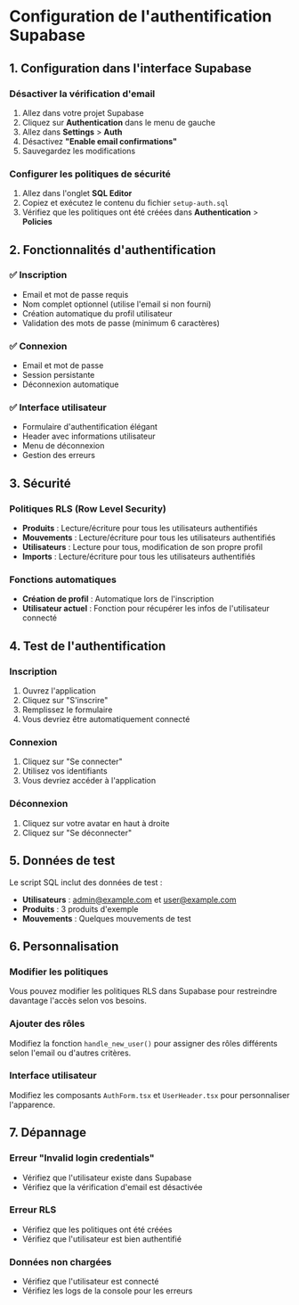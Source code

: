 # Configuration de l'authentification Supabase

## 1. Configuration dans l'interface Supabase

### Désactiver la vérification d'email
1. Allez dans votre projet Supabase
2. Cliquez sur **Authentication** dans le menu de gauche
3. Allez dans **Settings** > **Auth**
4. Désactivez **"Enable email confirmations"**
5. Sauvegardez les modifications

### Configurer les politiques de sécurité
1. Allez dans l'onglet **SQL Editor**
2. Copiez et exécutez le contenu du fichier `setup-auth.sql`
3. Vérifiez que les politiques ont été créées dans **Authentication** > **Policies**

## 2. Fonctionnalités d'authentification

### ✅ Inscription
- Email et mot de passe requis
- Nom complet optionnel (utilise l'email si non fourni)
- Création automatique du profil utilisateur
- Validation des mots de passe (minimum 6 caractères)

### ✅ Connexion
- Email et mot de passe
- Session persistante
- Déconnexion automatique

### ✅ Interface utilisateur
- Formulaire d'authentification élégant
- Header avec informations utilisateur
- Menu de déconnexion
- Gestion des erreurs

## 3. Sécurité

### Politiques RLS (Row Level Security)
- **Produits** : Lecture/écriture pour tous les utilisateurs authentifiés
- **Mouvements** : Lecture/écriture pour tous les utilisateurs authentifiés
- **Utilisateurs** : Lecture pour tous, modification de son propre profil
- **Imports** : Lecture/écriture pour tous les utilisateurs authentifiés

### Fonctions automatiques
- **Création de profil** : Automatique lors de l'inscription
- **Utilisateur actuel** : Fonction pour récupérer les infos de l'utilisateur connecté

## 4. Test de l'authentification

### Inscription
1. Ouvrez l'application
2. Cliquez sur "S'inscrire"
3. Remplissez le formulaire
4. Vous devriez être automatiquement connecté

### Connexion
1. Cliquez sur "Se connecter"
2. Utilisez vos identifiants
3. Vous devriez accéder à l'application

### Déconnexion
1. Cliquez sur votre avatar en haut à droite
2. Cliquez sur "Se déconnecter"

## 5. Données de test

Le script SQL inclut des données de test :
- **Utilisateurs** : admin@example.com et user@example.com
- **Produits** : 3 produits d'exemple
- **Mouvements** : Quelques mouvements de test

## 6. Personnalisation

### Modifier les politiques
Vous pouvez modifier les politiques RLS dans Supabase pour restreindre davantage l'accès selon vos besoins.

### Ajouter des rôles
Modifiez la fonction `handle_new_user()` pour assigner des rôles différents selon l'email ou d'autres critères.

### Interface utilisateur
Modifiez les composants `AuthForm.tsx` et `UserHeader.tsx` pour personnaliser l'apparence.

## 7. Dépannage

### Erreur "Invalid login credentials"
- Vérifiez que l'utilisateur existe dans Supabase
- Vérifiez que la vérification d'email est désactivée

### Erreur RLS
- Vérifiez que les politiques ont été créées
- Vérifiez que l'utilisateur est bien authentifié

### Données non chargées
- Vérifiez que l'utilisateur est connecté
- Vérifiez les logs de la console pour les erreurs
















